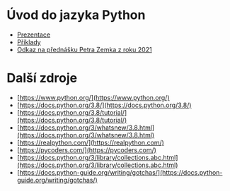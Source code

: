 Úvod do jazyka Python
======================
* [Prezentace](https://github.com/regeciovad/IPP-2022/slides.pdf)
* [Příklady](https://github.com/regeciovad/IPP-2022/examples)
* [Odkaz na přednášku Petra Zemka z roku 2021](https://github.com/s3rvac/talks/tree/master/2021-03-08-Introduction-to-Python)


Další zdroje
======================
* [https://www.python.org/](https://www.python.org/)
* [https://docs.python.org/3.8/](https://docs.python.org/3.8/)
* [https://docs.python.org/3.8/tutorial/](https://docs.python.org/3.8/tutorial/)
* [https://docs.python.org/3/whatsnew/3.8.html](https://docs.python.org/3/whatsnew/3.8.html)
* [https://realpython.com/](https://realpython.com/)
* [https://pycoders.com/](https://pycoders.com/)
* [https://docs.python.org/3/library/collections.abc.html](https://docs.python.org/3/library/collections.abc.html)
* [https://docs.python-guide.org/writing/gotchas/](https://docs.python-guide.org/writing/gotchas/)
